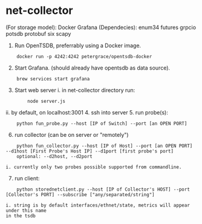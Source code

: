 # net-collector

(For storage model):
Docker
Grafana
(Dependecies):
enum34
futures
grpcio
potsdb
protobuf
six
scapy 

1. Run OpenTSDB, preferrably using a Docker image.
```
    docker run -p 4242:4242 petergrace/opentsdb-docker
```
2. Start Grafana. (should already have opentsdb as data source).
```
    brew services start grafana
```
3. Start web server 
   i. in net-collector directory run: 

```
        node server.js
```

   ii. by default, on localhost:3001
4. ssh into server
5. run probe(s): 

```
    python fun_probe.py --host [IP of Switch] --port [an OPEN PORT]
```

6. run collector (can be on server or "remotely")

```
    python fun_collector.py --host [IP of Host] --port [an OPEN PORT] --d1host [First Probe's Host IP] --d1port [first probe's port] 
    optional: --d2host, --d2port
```
    i. currently only two probes possible supported from commandline. 
7. run client:
```
    python storednetclient.py --host [IP of Collector's HOST] --port [Collector's PORT] --subscribe ["any/separated/string"]
```
    i. string is by default interfaces/ethnet/state, metrics will appear under this name
    in the tsdb
